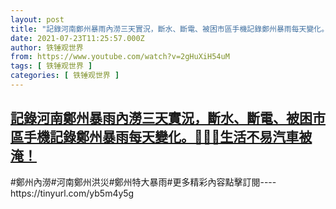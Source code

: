 ```yaml
---
layout: post
title: "記錄河南鄭州暴雨內澇三天實況，斷水、斷電、被困市區手機記錄鄭州暴雨每天變化。🙏👋👔生活不易汽車被淹！"
date: 2021-07-23T11:25:57.000Z
author: 铁锤观世界
from: https://www.youtube.com/watch?v=2gHuXiH54uM
tags: [ 铁锤观世界 ]
categories: [ 铁锤观世界 ]
---
```

<!--1627039557000-->
[記錄河南鄭州暴雨內澇三天實況，斷水、斷電、被困市區手機記錄鄭州暴雨每天變化。🙏👋👔生活不易汽車被淹！](https://www.youtube.com/watch?v=2gHuXiH54uM)
------

<div>
#鄭州內澇#河南鄭州洪災#鄭州特大暴雨#更多精彩內容點擊訂閱----https://tinyurl.com/yb5m4y5g
</div>
